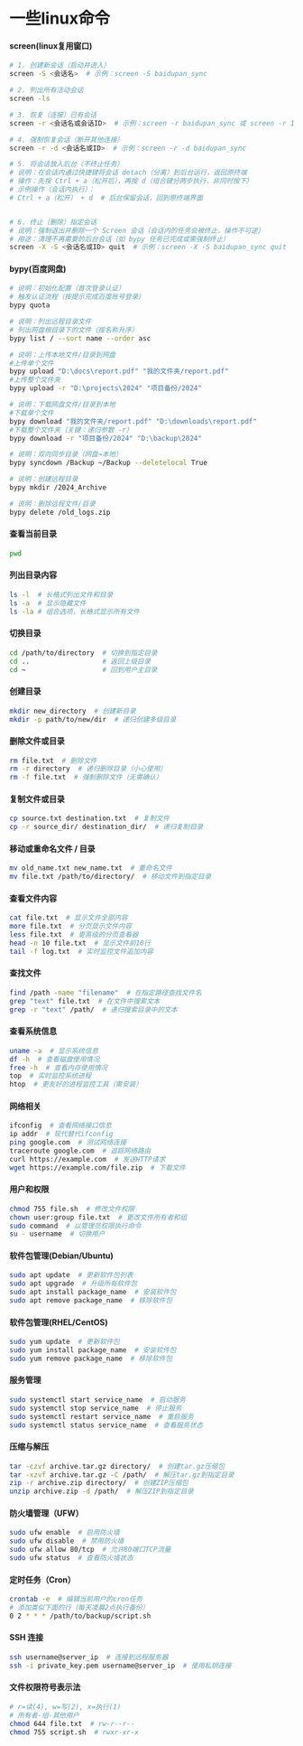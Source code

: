 # 一些linux命令

#### screen(linux复用窗口)

```bash
# 1. 创建新会话（启动并进入）
screen -S <会话名>  # 示例：screen -S baidupan_sync

# 2. 列出所有活动会话
screen -ls  

# 3. 恢复（连接）已有会话
screen -r <会话名或会话ID>  # 示例：screen -r baidupan_sync 或 screen -r 12345

# 4. 强制恢复会话（断开其他连接）
screen -r -d <会话名或ID>  # 示例：screen -r -d baidupan_sync

# 5. 将会话放入后台（不终止任务）
# 说明：在会话内通过快捷键将会话 detach（分离）到后台运行，返回原终端
# 操作：先按 Ctrl + a（松开后），再按 d（组合键分两步执行，非同时按下）
# 示例操作（会话内执行）：
# Ctrl + a（松开） + d  # 后台保留会话，回到原终端界面


# 6. 终止（删除）指定会话
# 说明：强制退出并删除一个 Screen 会话（会话内的任务会被终止，操作不可逆）
# 用途：清理不再需要的后台会话（如 bypy 任务已完成或需强制终止）
screen -X -S <会话名或ID> quit  # 示例：screen -X -S baidupan_sync quit
```

#### bypy(百度网盘)

```bash
# 说明：初始化配置（首次登录认证）
# 触发认证流程（按提示完成百度账号登录）
bypy quota

# 说明：列出远程目录文件
# 列出网盘根目录下的文件（按名称升序）
bypy list / --sort name --order asc

# 说明：上传本地文件/目录到网盘
#上传单个文件
bypy upload "D:\docs\report.pdf" "我的文件夹/report.pdf"
#上传整个文件夹
bypy upload -r "D:\projects\2024" "项目备份/2024"

# 说明：下载网盘文件/目录到本地
#下载单个文件
bypy download "我的文件夹/report.pdf" "D:\downloads\report.pdf"
#下载整个文件夹（关键：递归参数 -r）
bypy download -r "项目备份/2024" "D:\backup\2024"

# 说明：双向同步目录（网盘→本地）
bypy syncdown /Backup ~/Backup --deletelocal True

# 说明：创建远程目录
bypy mkdir /2024_Archive

# 说明：删除远程文件/目录
bypy delete /old_logs.zip
```

#### 查看当前目录

```bash
pwd
```

#### 列出目录内容

```bash
ls -l  # 长格式列出文件和目录
ls -a  # 显示隐藏文件
ls -la # 组合选项，长格式显示所有文件
```

#### 切换目录

```bash
cd /path/to/directory  # 切换到指定目录
cd ..                  # 返回上级目录
cd ~                   # 回到用户主目录
```

#### 创建目录

```bash
mkdir new_directory  # 创建新目录
mkdir -p path/to/new/dir  # 递归创建多级目录
```

#### 删除文件或目录

```bash
rm file.txt  # 删除文件
rm -r directory  # 递归删除目录（小心使用）
rm -f file.txt  # 强制删除文件（无需确认）
```

#### 复制文件或目录

```bash
cp source.txt destination.txt  # 复制文件
cp -r source_dir/ destination_dir/  # 递归复制目录
```

#### 移动或重命名文件 / 目录

```bash
mv old_name.txt new_name.txt  # 重命名文件
mv file.txt /path/to/directory/  # 移动文件到指定目录
```

#### 查看文件内容

```bash
cat file.txt  # 显示文件全部内容
more file.txt  # 分页显示文件内容
less file.txt  # 更高级的分页查看器
head -n 10 file.txt  # 显示文件前10行
tail -f log.txt  # 实时监控文件追加内容
```

#### 查找文件

```bash
find /path -name "filename"  # 在指定路径查找文件名
grep "text" file.txt  # 在文件中搜索文本
grep -r "text" /path/  # 递归搜索目录中的文本
```

#### 查看系统信息

```bash
uname -a  # 显示系统信息
df -h  # 查看磁盘使用情况
free -h  # 查看内存使用情况
top  # 实时监控系统进程
htop  # 更友好的进程监控工具（需安装）
```

#### 网络相关

```bash
ifconfig  # 查看网络接口信息
ip addr  # 现代替代ifconfig
ping google.com  # 测试网络连接
traceroute google.com  # 追踪网络路由
curl https://example.com  # 发送HTTP请求
wget https://example.com/file.zip  # 下载文件
```

#### 用户和权限

```bash
chmod 755 file.sh  # 修改文件权限
chown user:group file.txt  # 更改文件所有者和组
sudo command  # 以管理员权限执行命令
su - username  # 切换用户
```

#### 软件包管理(Debian/Ubuntu)

```bash
sudo apt update  # 更新软件包列表
sudo apt upgrade  # 升级所有软件包
sudo apt install package_name  # 安装软件包
sudo apt remove package_name  # 移除软件包
```

#### 软件包管理(RHEL/CentOS)

```bash
sudo yum update  # 更新软件包
sudo yum install package_name  # 安装软件包
sudo yum remove package_name  # 移除软件包
```

#### 服务管理

```bash
sudo systemctl start service_name  # 启动服务
sudo systemctl stop service_name  # 停止服务
sudo systemctl restart service_name  # 重启服务
sudo systemctl status service_name  # 查看服务状态
```

#### 压缩与解压

```bash
tar -czvf archive.tar.gz directory/  # 创建tar.gz压缩包
tar -xzvf archive.tar.gz -C /path/  # 解压tar.gz到指定目录
zip -r archive.zip directory/  # 创建ZIP压缩包
unzip archive.zip -d /path/  # 解压ZIP到指定目录
```

#### 防火墙管理（UFW）

```bash
sudo ufw enable  # 启用防火墙
sudo ufw disable  # 禁用防火墙
sudo ufw allow 80/tcp  # 允许80端口TCP流量
sudo ufw status  # 查看防火墙状态
```

#### 定时任务（Cron）

```bash
crontab -e  # 编辑当前用户的cron任务
# 添加类似下面的行（每天凌晨2点执行备份）
0 2 * * * /path/to/backup/script.sh
```

#### SSH 连接

```bash
ssh username@server_ip  # 连接到远程服务器
ssh -i private_key.pem username@server_ip  # 使用私钥连接
```

#### 文件权限符号表示法

```bash
# r=读(4), w=写(2), x=执行(1)
# 所有者-组-其他用户
chmod 644 file.txt  # rw-r--r--
chmod 755 script.sh  # rwxr-xr-x
```

